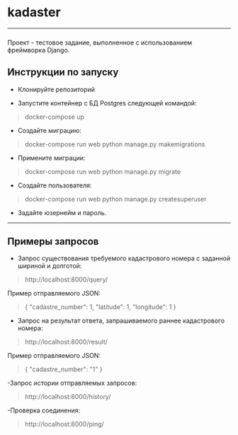 # kadaster
---
###
Проект - тестовое задание, выполненное с использованием фреймворка Django.
## Инструкции по запуску
 - Клонируйте репозиторий
   
 - Запустите контейнер с БД Postgres следующей командой:  
 > docker-compose up 
 - Создайте миграцию:
> docker-compose run web python manage.py makemigrations  
 - Примените миграции:
> docker-compose run web python manage.py migrate
 - Создайте пользователя:
> docker-compose run web python manage.py createsuperuser 
 - Задайте юзернейм и пароль.


---
## Примеры запросов
- Запрос существования требуемого кадастрового номера с заданной шириной и долготой:
>http://localhost:8000/query/

Пример отправляемого JSON:
> {
  "cadastre_number": 1,
  "latitude": 1,
  "longitude": 1
}

- Запрос на результат ответа, запрашиваемого раннее кадастрового номера:
>http://localhost:8000/result/
 
Пример отправляемого JSON:
> {
  "cadastre_number": "1"
}

-Запрос истории отправляемых запросов:
>http://localhost:8000/history/

-Проверка соединения:
>http://localhost:8000/ping/

 
